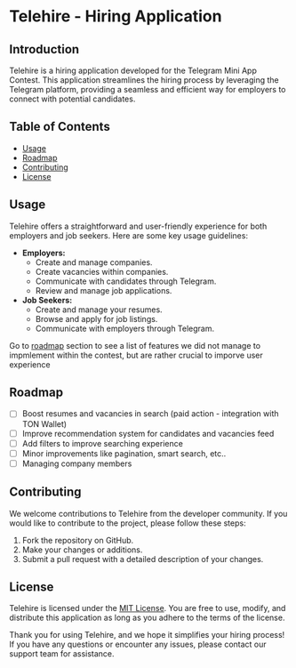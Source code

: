 # Telehire - Hiring Application

## Introduction

Telehire is a hiring application developed for the Telegram Mini App Contest. This application streamlines the hiring process by leveraging the Telegram platform, providing a seamless and efficient way for employers to connect with potential candidates.

## Table of Contents

- [Usage](#usage)
- [Roadmap](#roadmap)
- [Contributing](#contributing)
- [License](#license)

## Usage

Telehire offers a straightforward and user-friendly experience for both employers and job seekers. Here are some key usage guidelines:

- **Employers:**
  - Create and manage companies.
  - Create vacancies within companies.
  - Communicate with candidates through Telegram.
  - Review and manage job applications.
- **Job Seekers:**
  - Create and manage your resumes.
  - Browse and apply for job listings.
  - Communicate with employers through Telegram.

Go to [roadmap](#roadmap) section to see a list of features we did not manage to impmlement within the contest, but are rather crucial to imporve user experience

## Roadmap

- [ ] Boost resumes and vacancies in search (paid action - integration with TON Wallet)
- [ ] Improve recommendation system for candidates and vacancies feed
- [ ] Add filters to improve searching experience
- [ ] Minor improvements like pagination, smart search, etc..
- [ ] Managing company members

## Contributing

We welcome contributions to Telehire from the developer community. If you would like to contribute to the project, please follow these steps:

1. Fork the repository on GitHub.
2. Make your changes or additions.
3. Submit a pull request with a detailed description of your changes.

## License

Telehire is licensed under the [MIT License](LICENSE). You are free to use, modify, and distribute this application as long as you adhere to the terms of the license.

Thank you for using Telehire, and we hope it simplifies your hiring process! If you have any questions or encounter any issues, please contact our support team for assistance.
